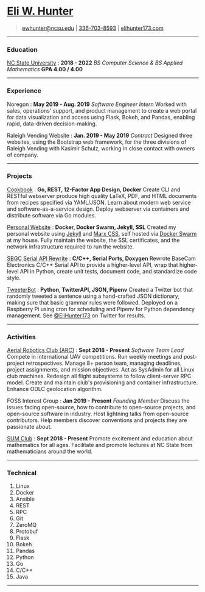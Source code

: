 <!--
Eli W. Hunter's resume rendered using https://github.com/there4/markdown-resume.

This expects to be displayed as a PDF using the "modern" template. The
appropriate formatting is not guaranteed for other templates or rendering
results.

This is meant to be a master resume that can have parts commented out for
specific opportunities as necessary.

USAGE
=====
* H1 is name
* H2 is a subtitle / short description
* H3 is a sectioned off heading in an asymmetric left column
* H4 and on are unformatted and appear as default

* Block Quote is a short (one-line) description in to the top right

* Unordered List is a large described grid-displayed 3 or 4 wide list.
* Ordered List is a small entry-only grid-displayed 3 wide list.

* Name in definition construct is a sub-section / large entry
* Definition in definition construct is normally sized description

* Bold Text is bold right-aligned text
* Italicized Text is large text for a short description
* In-line Code has no effect
* Blocked Code has no effect
-->

# [Eli W. Hunter](https://elihunter173.com)

> [ewhunter@ncsu.edu](mailto:ewhunter@ncsu.edu)
> |
> [336-703-8593](tel:3367038593)
> |
> [elihunter173.com](https://elihunter173.com)

---

### Education

<!-- Bold gets put right after before thing -->

[NC State University](https://www.ncsu.edu/)
: **2018 - 2022**
  *BS Computer Science &amp; BS Applied Mathematics*
  **GPA 4.00 / 4.00**

---

### Experience

Noregon
: **May 2019 - Aug. 2019**
  *Software Engineer Intern*
  Worked with sales, operations' support, and product management to create a
  web portal for data visualization and access using Flask, Bokeh, and Pandas,
  enabling rapid, data-driven decision-making.

Raleigh Vending Website
: **Jan. 2019 - May 2019**
  *Contract*
  Designed three websites, using the Bootstrap web framework, for the three
  divisions of Raleigh Vending with Kasimir Schulz, working in close contact
  with owners of company.

---

### Projects

[Cookbook](https://github.com/elihunter173/cookbook)
: **Go, REST, 12-Factor App Design, Docker**
  Create CLI and RESTful webserver produce high quality LaTeX, PDF, and HTML
  documents from recipes specified via YAML/JSON. Learn about modern web
  service and software-as-a-service design. Deploy webserver via containers and
  distribute software via Go modules.

[Personal Website](https://github.com/elihunter173/website)
: **Docker, Docker Swarm, Jekyll, SSL**
  Created my personal website using [Jekyll] and [Marx CSS], self hosted via
  [Docker Swarm] at my house. Fully maintain the website, the SSL certificates,
  and the network infrastructure required to run the website.

[Jekyll]: https://jekyllrb.com/
[Marx CSS]: https://github.com/mblode/marx
[Docker Swarm]: https://docs.docker.com/engine/swarm/

[SBGC Serial API Rewrite](https://github.com/elihunter173/sbgc-api)
: **C/C++, Serial Ports, Doxygen**
  Rewrote BaseCam Electronics C/C++ Serial API to provide a higher-level API,
  wrap that higher-level API in Python, create unit tests, document code, and
  standardize code style.

[TweeterBot](https://github.com/elihunter173/bot-messengers)
: **Python, TwitterAPI, JSON, Pipenv**
  Created a Twitter bot that randomly tweeted a sentence using a hand-crafted
  JSON dictionary, making sure that basic grammar rules were followed. Deployed
  on a Raspberry Pi using cron for scheduling and Pipenv for Python dependency
  management. See
  [@EliHunter173](https://twitter.com/search?q=from:EliHunter173%20TweeterBot)
  on Twitter for results.

---

### Activities

[Aerial Robotics Club (ARC)](https://aerialroboticsclub.com/)
: **Sept 2018 - Present**
  *Software Team Lead*
  Compete in international UAV competitions. Run weekly meetings and
  post-project retrospectives. Manage 8+ person team, managing deadlines,
  project assignments, and mission objectives. Act as SysAdmin for all Linux
  club machines. Redesign all flight subsystems to follow client-server RPC
  model. Create and maintain club's provisioning and container infrastructure.
  Enhance ODLC geolocation algorithm.

FOSS Interest Group
: **Jan 2019 - Present**
  *Founding Member*
  Discuss the issues facing open-source, how to contribute to open-source
  projects, and open-source software in industry. Host lightning talks from
  open-source contributors. Help members discover conventions and projects they
  are passionate about.

[SUM Club](https://getinvolved.ncsu.edu/organization/314159)
: **Sept 2018 - Present**
  Promote excitement and education about mathematics for all ages. Facilitate
  and promote lectures at NC State from mathematicians around the world.

---

### Technical

<!-- Make this a multiple of 3 for formatting -->

1. Linux
1. Docker
1. Ansible
1. REST
1. RPC
1. Git
1. ZeroMQ
2. Protobuf
1. Flask
1. Bokeh
1. Pandas
1. Python
1. Go
1. C/C++
1. Java

---
